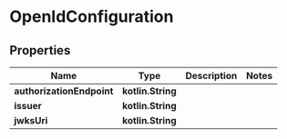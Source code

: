 
# OpenIdConfiguration

## Properties
Name | Type | Description | Notes
------------ | ------------- | ------------- | -------------
**authorizationEndpoint** | **kotlin.String** |  | 
**issuer** | **kotlin.String** |  | 
**jwksUri** | **kotlin.String** |  | 



